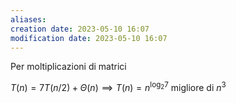 ```yaml
---
aliases: 
creation date: 2023-05-10 16:07
modification date: 2023-05-10 16:07
---
```

Per moltiplicazioni di matrici

$T(n) = 7 T(n / 2) + \Theta(n) \implies T(n) = n^{\log_{2}7}$ migliore di $n^3$



